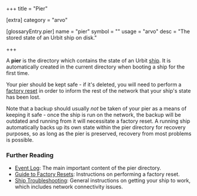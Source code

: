 +++
title = "Pier"

[extra]
category = "arvo"

[glossaryEntry.pier]
name = "pier"
symbol = ""
usage = "arvo"
desc = "The stored state of an Urbit ship on disk."

+++

A **pier** is the directory which contains the state of an Urbit
[ship](/reference/glossary/ship). It is automatically created in the current
directory when booting a ship for the first time.

Your pier should be kept safe - if it's deleted, you will need to perform a
[factory reset](/reference/glossary/reset) in order to inform the rest of the network
that your ship's state has been lost.

Note that a backup should usually _not_ be taken of your pier as a means of
keeping it safe - once the ship is run on the network, the backup will be
outdated and running from it will necessitate a factory reset. A running ship
automatically backs up its own state within the pier directory for recovery
purposes, so as long as the pier is preserved, recovery from most problems is
possible.

### Further Reading

- [Event Log](/reference/glossary/eventlog): The main important content of the pier directory.
- [Guide to Factory Resets](https://urbit.org/using/id/guide-to-resets): Instructions on
  performing a factory reset.
- [Ship Troubleshooting](https://urbit.org/using/os/ship-troubleshooting): General instructions on getting your ship to work, which includes network connectivity issues.
